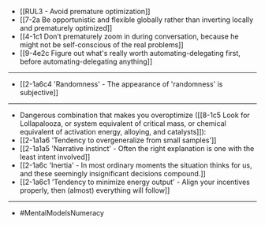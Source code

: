 - [[RUL3 - Avoid premature optimization]]
- [[7-2a Be opportunistic and flexible globally rather than inverting locally and prematurely optimized]]
- [[4-1c1 Don’t prematurely zoom in during conversation, because he might not be self-conscious of the real problems]]
- [[9-4e2c Figure out what's really worth automating-delegating first, before automating-delegating anything]]
---
- [[2-1a6c4 'Randomness' - The appearance of 'randomness' is subjective]]
---
- Dangerous combination that makes you overoptimize ([[8-1c5 Look for Lollapalooza, or system equivalent of critical mass, or chemical equivalent of activation energy, alloying, and catalysts]]):
- [[2-1a1a6 'Tendency to overgeneralize from small samples']]
- [[2-1a1a5 'Narrative instinct' - Often the right explanation is one with the least intent involved]]
- [[2-1a6c 'Inertia' - In most ordinary moments the situation thinks for us, and these seemingly insignificant decisions compound.]]
- [[2-1a6c1 'Tendency to minimize energy output' - Align your incentives properly, then (almost) everything will follow]]
---
- #MentalModelsNumeracy
